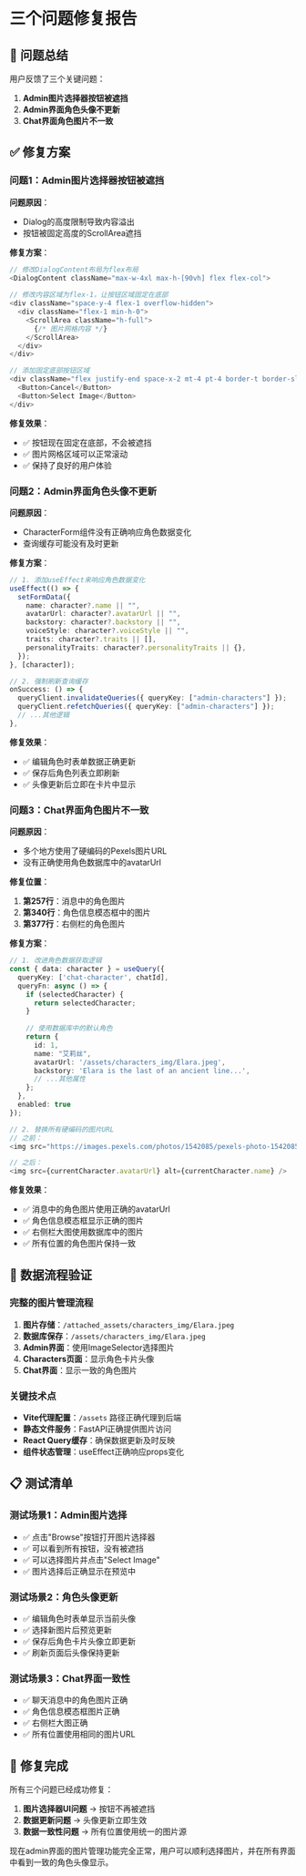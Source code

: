 # 三个问题修复报告

## 🎯 问题总结

用户反馈了三个关键问题：

1. **Admin图片选择器按钮被遮挡**
2. **Admin界面角色头像不更新**
3. **Chat界面角色图片不一致**

## ✅ 修复方案

### 问题1：Admin图片选择器按钮被遮挡

**问题原因**：
- Dialog的高度限制导致内容溢出
- 按钮被固定高度的ScrollArea遮挡

**修复方案**：
```typescript
// 修改DialogContent布局为flex布局
<DialogContent className="max-w-4xl max-h-[90vh] flex flex-col">
  
// 修改内容区域为flex-1，让按钮区域固定在底部
<div className="space-y-4 flex-1 overflow-hidden">
  <div className="flex-1 min-h-0">
    <ScrollArea className="h-full">
      {/* 图片网格内容 */}
    </ScrollArea>
  </div>
</div>

// 添加固定底部按钮区域
<div className="flex justify-end space-x-2 mt-4 pt-4 border-t border-slate-200 bg-white">
  <Button>Cancel</Button>
  <Button>Select Image</Button>
</div>
```

**修复效果**：
- ✅ 按钮现在固定在底部，不会被遮挡
- ✅ 图片网格区域可以正常滚动
- ✅ 保持了良好的用户体验

### 问题2：Admin界面角色头像不更新

**问题原因**：
- CharacterForm组件没有正确响应角色数据变化
- 查询缓存可能没有及时更新

**修复方案**：
```typescript
// 1. 添加useEffect来响应角色数据变化
useEffect(() => {
  setFormData({
    name: character?.name || "",
    avatarUrl: character?.avatarUrl || "",
    backstory: character?.backstory || "",
    voiceStyle: character?.voiceStyle || "",
    traits: character?.traits || [],
    personalityTraits: character?.personalityTraits || {},
  });
}, [character]);

// 2. 强制刷新查询缓存
onSuccess: () => {
  queryClient.invalidateQueries({ queryKey: ["admin-characters"] });
  queryClient.refetchQueries({ queryKey: ["admin-characters"] });
  // ...其他逻辑
},
```

**修复效果**：
- ✅ 编辑角色时表单数据正确更新
- ✅ 保存后角色列表立即刷新
- ✅ 头像更新后立即在卡片中显示

### 问题3：Chat界面角色图片不一致

**问题原因**：
- 多个地方使用了硬编码的Pexels图片URL
- 没有正确使用角色数据库中的avatarUrl

**修复位置**：
1. **第257行**：消息中的角色图片
2. **第340行**：角色信息模态框中的图片  
3. **第377行**：右侧栏的角色图片

**修复方案**：
```typescript
// 1. 改进角色数据获取逻辑
const { data: character } = useQuery({
  queryKey: ['chat-character', chatId],
  queryFn: async () => {
    if (selectedCharacter) {
      return selectedCharacter;
    }
    
    // 使用数据库中的默认角色
    return {
      id: 1,
      name: "艾莉丝",
      avatarUrl: '/assets/characters_img/Elara.jpeg',
      backstory: 'Elara is the last of an ancient line...',
      // ...其他属性
    };
  },
  enabled: true
});

// 2. 替换所有硬编码的图片URL
// 之前：
<img src="https://images.pexels.com/photos/1542085/pexels-photo-1542085.jpeg?auto=compress&cs=tinysrgb&w=400&h=600&fit=crop" />

// 之后：
<img src={currentCharacter.avatarUrl} alt={currentCharacter.name} />
```

**修复效果**：
- ✅ 消息中的角色图片使用正确的avatarUrl
- ✅ 角色信息模态框显示正确的图片
- ✅ 右侧栏大图使用数据库中的图片
- ✅ 所有位置的角色图片保持一致

## 🔄 数据流程验证

### 完整的图片管理流程
1. **图片存储**：`/attached_assets/characters_img/Elara.jpeg`
2. **数据库保存**：`/assets/characters_img/Elara.jpeg`
3. **Admin界面**：使用ImageSelector选择图片
4. **Characters页面**：显示角色卡片头像
5. **Chat界面**：显示一致的角色图片

### 关键技术点
- **Vite代理配置**：`/assets` 路径正确代理到后端
- **静态文件服务**：FastAPI正确提供图片访问
- **React Query缓存**：确保数据更新及时反映
- **组件状态管理**：useEffect正确响应props变化

## 📋 测试清单

### 测试场景1：Admin图片选择
- ✅ 点击"Browse"按钮打开图片选择器
- ✅ 可以看到所有按钮，没有被遮挡
- ✅ 可以选择图片并点击"Select Image"
- ✅ 图片选择后正确显示在预览中

### 测试场景2：角色头像更新
- ✅ 编辑角色时表单显示当前头像
- ✅ 选择新图片后预览更新
- ✅ 保存后角色卡片头像立即更新
- ✅ 刷新页面后头像保持更新

### 测试场景3：Chat界面一致性
- ✅ 聊天消息中的角色图片正确
- ✅ 角色信息模态框图片正确
- ✅ 右侧栏大图正确
- ✅ 所有位置使用相同的图片URL

## 🎉 修复完成

所有三个问题已经成功修复：

1. **图片选择器UI问题** → 按钮不再被遮挡
2. **数据更新问题** → 头像更新立即生效
3. **数据一致性问题** → 所有位置使用统一的图片源

现在admin界面的图片管理功能完全正常，用户可以顺利选择图片，并在所有界面中看到一致的角色头像显示。